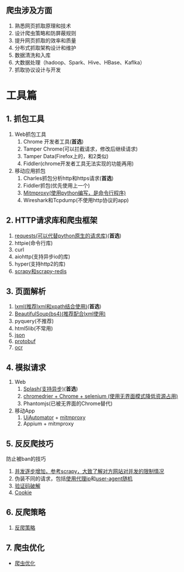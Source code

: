 ## 爬虫涉及方面

1. 熟悉网页抓取原理和技术
2. 设计爬虫策略和防屏蔽规则
3. 提升网页抓取的效率和质量
4. 分布式抓取架构设计和维护
5. 数据清洗和入库
6. 大数据处理（hadoop、Spark、Hive、HBase、Kaflka）
7. 抓取协议设计与开发

# 工具篇

## 1. 抓包工具
1. Web抓包工具
    1. Chrome 开发者工具(**首选**)
    2. Tamper Chrome(可以拦截请求，修改后继续请求)
    3. Tamper Data(Firefox上的，和2类似)
    4. Fiddler(chrome开发者工具无法实现的功能再用)
2. 移动应用抓包
    1. Charles抓包分析http和https请求(**首选**)
    2. Fiddler抓包(优先使用上一个)
    3. [Mitmproxy(使用python编写，是命令行程序)](/crawler/mitmproxy.md)
    4. Wireshark和Tcpdump(不使用http协议的app)

## 2. HTTP请求库和爬虫框架
1. [requests(可以代替python原生的请求库)](/crawler/requests.md)(**首选**)
2. httpie(命令行库)
3. curl
4. aiohttp(支持异步io的库)
5. hyper(支持http2的库)
6. [scrapy和scrapy-redis](/crawler/Scrapy/scrapy_start_up.md)

## 3. 页面解析
1. [lxml(推荐lxml和xpath结合使用)](/crawler/xpath.md)(**首选**)
2. [BeautifulSoup(bs4)(推荐配合lxml使用)](/crawler/beautifulsoup.md)
3. pyquery(不推荐)
4. html5lib(不常用)
5. [json](/python-basics/built_in_module/json.md)
6. [protobuf](/crawler/protobuf.md)
7. [ocr](/python-basics/modules/tesserocr.md)


## 4. 模拟请求
1. Web
   1. [Splash(支持异步)](/crawler/splash.md)(**首选**)
   2. [chromedrier + Chrome + selenium (使用无界面模式降低资源占用)](/crawler/selenium/selenium.md)
   3. Phantomjs(已被无界面的Chrome替代)
2. 移动App
   1. [UiAutomator](/crawler/uiautomator.md) + [mitmproxy](/crawler/mitmproxy.md)
   2. Appium + mitmproxy

## 5. 反反爬技巧
防止被ban的技巧  
1. [并发逐步增加，参考scrapy，大致了解对方网站对并发的限制情况](/crawler/Scrapy/scrapy_optimization.md)
2. 伪装不同的请求，包括[使用代理ip](/crawler/proxy_server.md)和[user-agent随机](/crawler/random_user_agent.md)
3. [验证码破解](/crawler/verification_code.md)
4. [Cookie](/crawler/cookies.md)

## 6. 反爬策略
1. [反爬策略](/crawler/anti_spider_strategy.md)

## 7. 爬虫优化
* [爬虫优化](/crawler/crawler_optimization.md)
